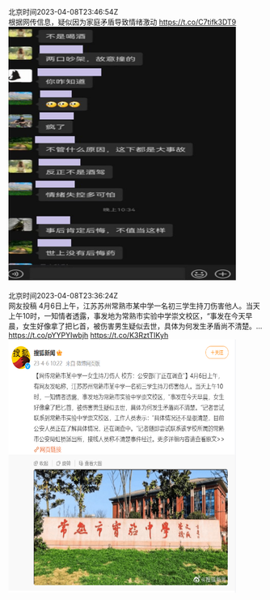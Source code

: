 北京时间2023-04-08T23:46:54Z<br>根据网传信息，疑似因为家庭矛盾导致情绪激动 https://t.co/C7tifk3DT9<br><img src='/temp/image/2023/v-Month-4/1644728533959188481_0.jpg' width='450' height='500'><br><br>北京时间2023-04-08T23:36:24Z<br>网友投稿
4月6日上午，江苏苏州常熟市某中学一名初三学生持刀伤害他人。当天上午10时，一知情者透露，事发地为常熟市实验中学崇文校区，“事发在今天早晨，女生好像拿了把匕首，被伤害男生疑似去世，具体为何发生矛盾尚不清楚。… https://t.co/pYYPYIwbjh https://t.co/K3RztTIKyh<br><img src='/temp/image/2023/v-Month-4/1644725892436959234_0.jpg' width='450' height='500'><br><br>